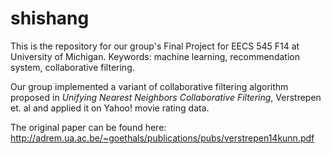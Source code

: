 shishang
========

This is the repository for our group's Final Project for EECS 545 F14 at University of Michigan. Keywords: machine learning, recommendation system, collaborative filtering. 

Our group implemented a variant of collaborative filtering algorithm proposed in *Unifying Nearest Neighbors Collaborative Filtering*, Verstrepen et. al and applied it on Yahoo! movie rating data. 

The original paper can be found here: http://adrem.ua.ac.be/~goethals/publications/pubs/verstrepen14kunn.pdf
